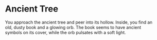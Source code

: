 # Ancient Tree

You approach the ancient tree and peer into its hollow. Inside, you find an old, dusty book and a glowing orb. The book seems to have ancient symbols on its cover, while the orb pulsates with a soft light.
